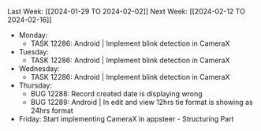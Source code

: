 Last Week: [[2024-01-29 TO 2024-02-02]]
Next Week: [[2024-02-12 TO 2024-02-16]]
- Monday:
	- TASK 12286: Android | Implement blink detection in CameraX
- Tuesday:
	- TASK 12286: Android | Implement blink detection in CameraX
- Wednesday:
	-  TASK 12286: Android | Implement blink detection in CameraX
- Thursday:
	- BUG 12288: Record created date is displaying wrong
	- BUG 12289: Android | In edit and view 12hrs tie format is showing as 24hrs format
- Friday: Start implementing CameraX in appsteer - Structuring Part